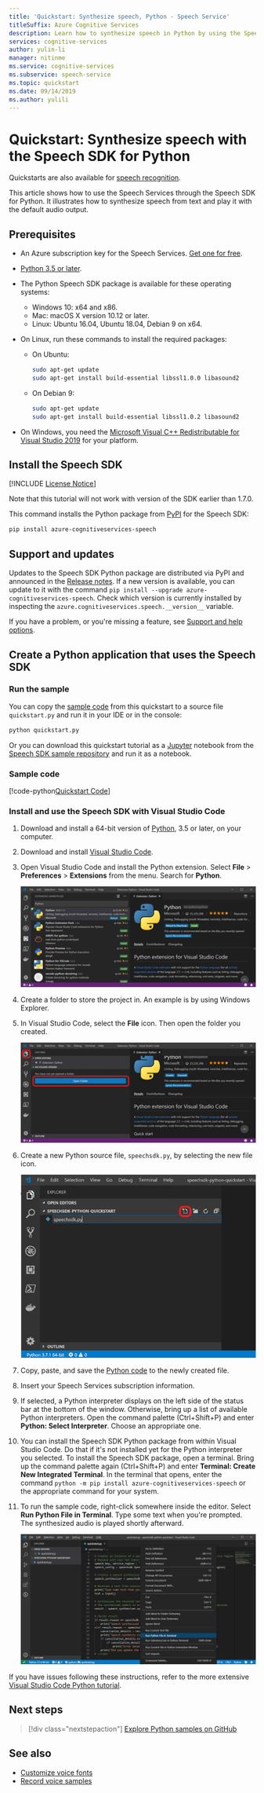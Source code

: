 ```yaml
---
title: 'Quickstart: Synthesize speech, Python - Speech Service'
titleSuffix: Azure Cognitive Services
description: Learn how to synthesize speech in Python by using the Speech SDK
services: cognitive-services
author: yulin-li
manager: nitinme
ms.service: cognitive-services
ms.subservice: speech-service
ms.topic: quickstart
ms.date: 09/14/2019
ms.author: yulili
---
```


# Quickstart: Synthesize speech with the Speech SDK for Python

Quickstarts are also available for [speech recognition](quickstart-python.md).

This article shows how to use the Speech Services through the Speech SDK for Python. It illustrates how to synthesize speech from text and play it with the default audio output.

## Prerequisites

* An Azure subscription key for the Speech Services. [Get one for free](get-started.md).
* [Python 3.5 or later](https://www.python.org/downloads/).
* The Python Speech SDK package is available for these operating systems:
    * Windows 10: x64 and x86.
    * Mac: macOS X version 10.12 or later.
    * Linux: Ubuntu 16.04, Ubuntu 18.04, Debian 9 on x64.
* On Linux, run these commands to install the required packages:

  * On Ubuntu:

    ```sh
    sudo apt-get update
    sudo apt-get install build-essential libssl1.0.0 libasound2
    ```

  * On Debian 9:

    ```sh
    sudo apt-get update
    sudo apt-get install build-essential libssl1.0.2 libasound2
    ```

* On Windows, you need the [Microsoft Visual C++ Redistributable for Visual Studio 2019](https://support.microsoft.com/help/2977003/the-latest-supported-visual-c-downloads) for your platform.

## Install the Speech SDK

[!INCLUDE [License Notice](../../../includes/cognitive-services-speech-service-license-notice.md)]

Note that this tutorial will not work with version of the SDK earlier than 1.7.0.

This command installs the Python package from [PyPI](https://pypi.org/) for the Speech SDK:

```sh
pip install azure-cognitiveservices-speech
```

## Support and updates

Updates to the Speech SDK Python package are distributed via PyPI and announced in the [Release notes](./releasenotes.md).
If a new version is available, you can update to it with the command `pip install --upgrade azure-cognitiveservices-speech`.
Check which version is currently installed by inspecting the `azure.cognitiveservices.speech.__version__` variable.

If you have a problem, or you're missing a feature, see [Support and help options](./support.md).

## Create a Python application that uses the Speech SDK

### Run the sample

You can copy the [sample code](#sample-code) from this quickstart to a source file `quickstart.py` and run it in your IDE or in the console:

```sh
python quickstart.py
```

Or you can download this quickstart tutorial as a [Jupyter](https://jupyter.org) notebook from the [Speech SDK sample repository](https://aka.ms/csspeech/samples) and run it as a notebook.

### Sample code

[!code-python[Quickstart Code](~/samples-cognitive-services-speech-sdk/quickstart/text-to-speech/python/quickstart.py#code)]

### Install and use the Speech SDK with Visual Studio Code

1. Download and install a 64-bit version of [Python](https://www.python.org/downloads/), 3.5 or later, on your computer.
1. Download and install [Visual Studio Code](https://code.visualstudio.com/Download).
1. Open Visual Studio Code and install the Python extension. Select **File** > **Preferences** > **Extensions** from the menu. Search for **Python**.

   ![Install the Python extension](media/sdk/qs-python-vscode-python-extension.png)

1. Create a folder to store the project in. An example is by using Windows Explorer.
1. In Visual Studio Code, select the **File** icon. Then open the folder you created.

   ![Open a folder](media/sdk/qs-python-vscode-python-open-folder.png)

1. Create a new Python source file, `speechsdk.py`, by selecting the new file icon.

   ![Create a file](media/sdk/qs-python-vscode-python-newfile.png)

1. Copy, paste, and save the [Python code](#sample-code) to the newly created file.
1. Insert your Speech Services subscription information.
1. If selected, a Python interpreter displays on the left side of the status bar at the bottom of the window.
   Otherwise, bring up a list of available Python interpreters. Open the command palette (Ctrl+Shift+P) and enter **Python: Select Interpreter**. Choose an appropriate one.
1. You can install the Speech SDK Python package from within Visual Studio Code. Do that if it's not installed yet for the Python interpreter you selected.
   To install the Speech SDK package, open a terminal. Bring up the command palette again (Ctrl+Shift+P) and enter **Terminal: Create New Integrated Terminal**.
   In the terminal that opens, enter the command `python -m pip install azure-cognitiveservices-speech` or the appropriate command for your system.
1. To run the sample code, right-click somewhere inside the editor. Select **Run Python File in Terminal**.
   Type some text when you're prompted. The synthesized audio is played shortly afterward.

   ![Run a sample](media/sdk/qs-python-vscode-python-run-tts.png)

If you have issues following these instructions, refer to the more extensive [Visual Studio Code Python tutorial](https://code.visualstudio.com/docs/python/python-tutorial).

## Next steps

> [!div class="nextstepaction"]
> [Explore Python samples on GitHub](https://aka.ms/csspeech/samples)

## See also

- [Customize voice fonts](how-to-customize-voice-font.md)
- [Record voice samples](record-custom-voice-samples.md)
